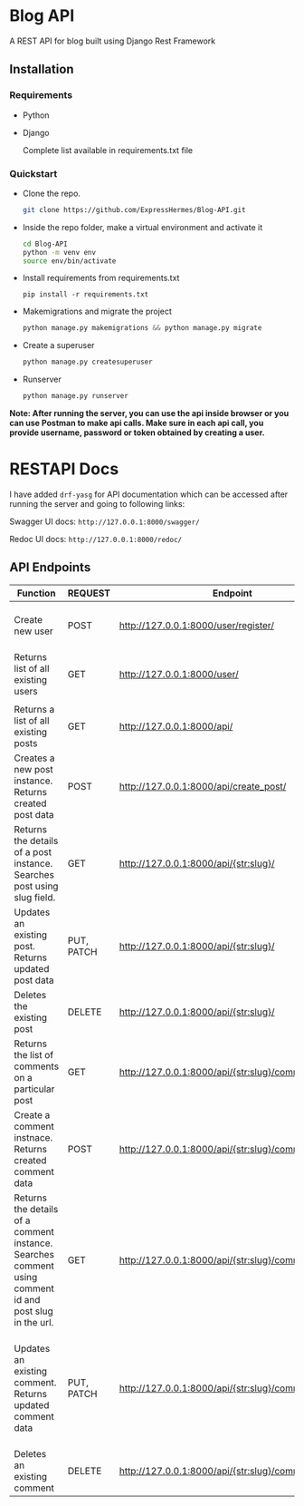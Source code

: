 # Blog API
A REST API for blog built using Django Rest Framework

## Installation

### Requirements
- Python
- Django

    Complete list available in requirements.txt file

### Quickstart
- Clone the repo.  
    ```bash
    git clone https://github.com/ExpressHermes/Blog-API.git
    ```

- Inside the repo folder, make a virtual environment and activate it 
    ```bash
    cd Blog-API
    python -m venv env 
    source env/bin/activate
    ```

- Install requirements from requirements.txt
    ```
    pip install -r requirements.txt
    ```

- Makemigrations and migrate the project
    ```python
    python manage.py makemigrations && python manage.py migrate
    ```

- Create a superuser
    ```python
    python manage.py createsuperuser
    ```

- Runserver
    ```python
    python manage.py runserver
    ```

**Note: After running the server, you can use the api inside browser or you can use Postman to make api calls. Make sure in each api call, you provide username, password or token obtained by creating a user.**

# RESTAPI Docs
I have added `drf-yasg` for API documentation which can be accessed after running the server and going to following links:

Swagger UI docs:    `http://127.0.0.1:8000/swagger/`

Redoc UI docs:  `http://127.0.0.1:8000/redoc/`


## API Endpoints

| Function 	| REQUEST 	| Endpoint 	| Authorization 	| data-object 	|
|-	|-	|-	|-	|-	|
| Create new user 	| POST 	| http://127.0.0.1:8000/user/register/ 	| Not Required 	| username: string,<br>email: email,<br>password: string 	|
| Returns list of all existing users 	| GET 	| http://127.0.0.1:8000/user/ 	| Basic Authorization 	|  	|
|  	|  	|  	|  	|  	|
| Returns a list of all existing posts 	| GET 	| http://127.0.0.1:8000/api/ 	| Not Required 	|  	|
| Creates a new post instance. Returns created post data 	| POST 	| http://127.0.0.1:8000/api/create_post/ 	| Basic Authorization 	| author: integer(user pk),<br>title: string,<br>description: string,<br>body: string, 	|
| Returns the details of a post instance. Searches post using slug field. 	| GET 	| http://127.0.0.1:8000/api/{str:slug}/ 	| Basic Authorization 	| slug: string,<br>author: integer(user pk),<br>title: string,<br>description: string,<br>body: string, 	|
| Updates an existing post. Returns updated post data 	| PUT, PATCH 	| http://127.0.0.1:8000/api/{str:slug}/ 	| Basic Authorization 	| slug: string,<br>author: integer(user pk),<br>title: string,<br>description: string,<br>body: string, 	|
| Deletes the existing post 	| DELETE 	| http://127.0.0.1:8000/api/{str:slug}/ 	| Basic Authorization 	| slug: string 	|
| Returns the list of comments on a particular post 	| GET 	| http://127.0.0.1:8000/api/{str:slug}/comment/ 	| Not Required 	| slug: string 	|
| Create a comment instnace. Returns created comment data 	| POST 	| http://127.0.0.1:8000/api/{str:slug}/comment/create 	| Basic Authorization 	| slug: string,<br>parent: integer(post id),<br>author: integer(user id),<br>body: string 	|
| Returns the details of a comment instance. Searches comment using comment id and post slug in the url. 	| GET 	| http://127.0.0.1:8000/api/{str:slug}/comment/{int:id} 	| Not Required 	| slug: string,<br>id: integer(comment id) 	|
| Updates an existing comment. Returns updated comment data 	| PUT, PATCH 	| http://127.0.0.1:8000/api/{str:slug}/comment/{int:id} 	| Basic Authorization 	| slug: string,<br>id: integer(comment id)<br>parent: integer(post id),<br>author: integer(current user id),<br>body: string, 	|
| Deletes an existing comment 	| DELETE 	| http://127.0.0.1:8000/api/{str:slug}/comment/{int:id} 	| Basic 	| slug: string,<br>id: integer(comment id) 	|
